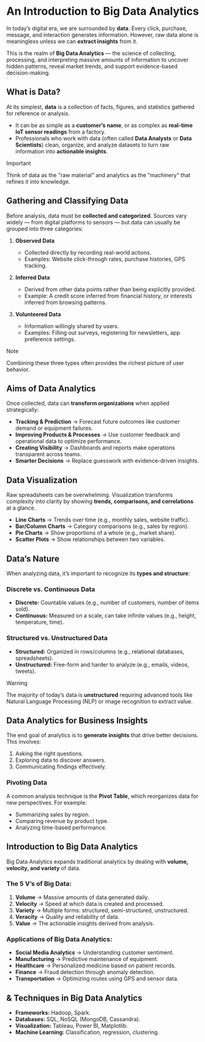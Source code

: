 # An Introduction to Big Data Analytics

In today’s digital era, we are surrounded by **data**. Every click, purchase, message, and interaction generates information. However, raw data alone is meaningless unless we can **extract insights** from it.

This is the realm of **Big Data Analytics** — the science of collecting, processing, and interpreting massive amounts of information to uncover hidden patterns, reveal market trends, and support evidence-based decision-making.

## What is Data?

At its simplest, **data** is a collection of facts, figures, and statistics gathered for reference or analysis.

* It can be as simple as a **customer’s name**, or as complex as **real-time IoT sensor readings** from a factory.
* Professionals who work with data (often called **Data Analysts** or **Data Scientists**) clean, organize, and analyze datasets to turn raw information into **actionable insights**.

> [!IMPORTANT]
> Think of data as the "raw material" and analytics as the "machinery" that refines it into knowledge.

## Gathering and Classifying Data

Before analysis, data must be **collected and categorized**. Sources vary widely — from digital platforms to sensors — but data can usually be grouped into three categories:

1. **Observed Data**

   * Collected directly by recording real-world actions.
   * Examples: Website click-through rates, purchase histories, GPS tracking.

2. **Inferred Data**

   * Derived from other data points rather than being explicitly provided.
   * Example: A credit score inferred from financial history, or interests inferred from browsing patterns.

3. **Volunteered Data**

   * Information willingly shared by users.
   * Examples: Filling out surveys, registering for newsletters, app preference settings.

> [!NOTE]
> Combining these three types often provides the richest picture of user behavior.

## Aims of Data Analytics

Once collected, data can **transform organizations** when applied strategically:

* **Tracking & Prediction** → Forecast future outcomes like customer demand or equipment failures.
* **Improving Products & Processes** → Use customer feedback and operational data to optimize performance.
* **Creating Visibility** → Dashboards and reports make operations transparent across teams.
* **Smarter Decisions** → Replace guesswork with evidence-driven insights.

## Data Visualization

Raw spreadsheets can be overwhelming. Visualization transforms complexity into clarity by showing **trends, comparisons, and correlations** at a glance.

* **Line Charts** → Trends over time (e.g., monthly sales, website traffic).
* **Bar/Column Charts** → Category comparisons (e.g., sales by region).
* **Pie Charts** → Show proportions of a whole (e.g., market share).
* **Scatter Plots** → Show relationships between two variables.

##  Data’s Nature

When analyzing data, it’s important to recognize its **types and structure**:

### **Discrete vs. Continuous Data**

* **Discrete:** Countable values (e.g., number of customers, number of items sold).
* **Continuous:** Measured on a scale, can take infinite values (e.g., height, temperature, time).

### **Structured vs. Unstructured Data**

* **Structured:** Organized in rows/columns (e.g., relational databases, spreadsheets).
* **Unstructured:** Free-form and harder to analyze (e.g., emails, videos, tweets).

> [!WARNING] 
> The majority of today’s data is **unstructured** requiring advanced tools like Natural Language Processing (NLP) or image recognition to extract value.

## Data Analytics for Business Insights

The end goal of analytics is to **generate insights** that drive better decisions. This involves:

1. Asking the right questions.
2. Exploring data to discover answers.
3. Communicating findings effectively.

### Pivoting Data

A common analysis technique is the **Pivot Table**, which reorganizes data for new perspectives. For example:

* Summarizing sales by region.
* Comparing revenue by product type.
* Analyzing time-based performance.

## Introduction to Big Data Analytics

Big Data Analytics expands traditional analytics by dealing with **volume, velocity, and variety** of data.

### The 5 V’s of Big Data:

1. **Volume** → Massive amounts of data generated daily.
2. **Velocity** → Speed at which data is created and processed.
3. **Variety** → Multiple forms: structured, semi-structured, unstructured.
4. **Veracity** → Quality and reliability of data.
5. **Value** → The actionable insights derived from analysis.

### Applications of Big Data Analytics:

* **Social Media Analytics** → Understanding customer sentiment.
* **Manufacturing** → Predictive maintenance of equipment.
* **Healthcare** → Personalized medicine based on patient records.
* **Finance** → Fraud detection through anomaly detection.
* **Transportation** → Optimizing routes using GPS and sensor data.

##  & Techniques in Big Data Analytics

* **Frameworks:** Hadoop, Spark.
* **Databases:** SQL, NoSQL (MongoDB, Cassandra).
* **Visualization:** Tableau, Power BI, Matplotlib.
* **Machine Learning:** Classification, regression, clustering.
